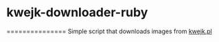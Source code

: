 # kwejk-downloader-ruby 
===============
Simple script that downloads images from [kwejk.pl](http://kwejk.pl)
